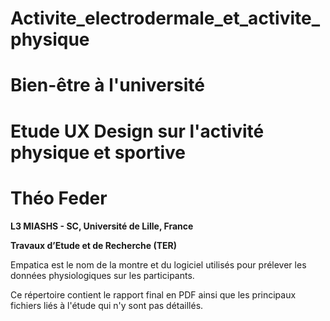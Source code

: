 # Activite_electrodermale_et_activite_physique
# Bien-être à l'université
# Etude UX Design sur l'activité physique et sportive
# Théo Feder
__L3 MIASHS - SC, Université de Lille, France__

__Travaux d’Etude et de Recherche (TER)__

Empatica est le nom de la montre et du logiciel utilisés pour prélever les données physiologiques sur les participants.

Ce répertoire contient le rapport final en PDF ainsi que les principaux fichiers liés à l'étude qui n'y sont pas détaillés.
